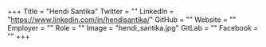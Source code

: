 +++
Title = "Hendi Santika"
Twitter = ""
LinkedIn = "https://www.linkedin.com/in/hendisantika/"
GitHub = ""
Website = ""
Employer = ""
Role = ""
Image = "hendi_santika.jpg"
GitLab = ""
Facebook = ""
+++
